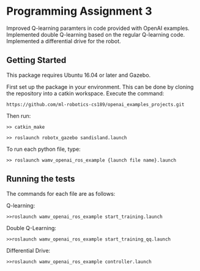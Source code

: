 # Programming Assignment 3

Improved Q-learning paramters in code provided with OpenAI examples. Implemented double Q-learning based on the regular Q-learning code. Implemented a differential drive for the robot.

## Getting Started
This package requires Ubuntu 16.04 or later and Gazebo.

First set up the package in your environment. This can be done by cloning the repository into a catkin workspace. Execute the command:

`https://github.com/ml-robotics-cs189/openai_examples_projects.git`

Then run:

`>> catkin_make`

`>> roslaunch robotx_gazebo sandisland.launch`

To run each python file, type:

`>> roslaunch wamv_openai_ros_example {launch file name}.launch`

## Running the tests

The commands for each file are as follows:

Q-learning:

`>>roslaunch wamv_openai_ros_example start_training.launch`

Double Q-Learning:

`>>roslaunch wamv_openai_ros_example start_training_qq.launch`

Differential Drive:

`>>roslaunch wamv_openai_ros_example controller.launch`
